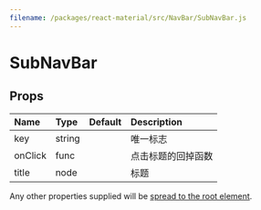 ```yaml
---
filename: /packages/react-material/src/NavBar/SubNavBar.js
---
```


<!--- This documentation is automatically generated, do not try to edit it. -->

# SubNavBar



## Props

| Name | Type | Default | Description |
|:-----|:-----|:--------|:------------|
| <span class="prop-name">key</span> | <span class="prop-type">string |  | 唯一标志 |
| <span class="prop-name">onClick</span> | <span class="prop-type">func |  | 点击标题的回掉函数 |
| <span class="prop-name">title</span> | <span class="prop-type">node |  | 标题 |

Any other properties supplied will be [spread to the root element](/guides/api#spread).

